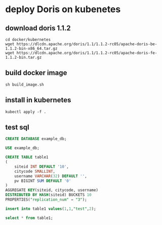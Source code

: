 # deploy Doris on kubenetes
## download doris 1.1.2
```
cd docker/kubernetes
wget https://dlcdn.apache.org/doris/1.1/1.1.2-rc05/apache-doris-be-1.1.2-bin-x86_64.tar.gz
wget https://dlcdn.apache.org/doris/1.1/1.1.2-rc05/apache-doris-fe-1.1.2-bin.tar.gz
```
## build docker image
```shell
sh build_image.sh 
```
## install in kubernetes
```shell
kubectl apply -f . 
```


## test sql
```sql
CREATE DATABASE example_db;

USE example_db;

CREATE TABLE table1
(
    siteid INT DEFAULT '10',
    citycode SMALLINT,
    username VARCHAR(32) DEFAULT '',
    pv BIGINT SUM DEFAULT '0'
)
AGGREGATE KEY(siteid, citycode, username)
DISTRIBUTED BY HASH(siteid) BUCKETS 10
PROPERTIES("replication_num" = "3");

insert into table1 values(1,1,"test",2);

select * from table1;
```


